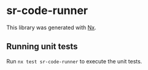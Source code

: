 # sr-code-runner

This library was generated with [Nx](https://nx.dev).

## Running unit tests

Run `nx test sr-code-runner` to execute the unit tests.
